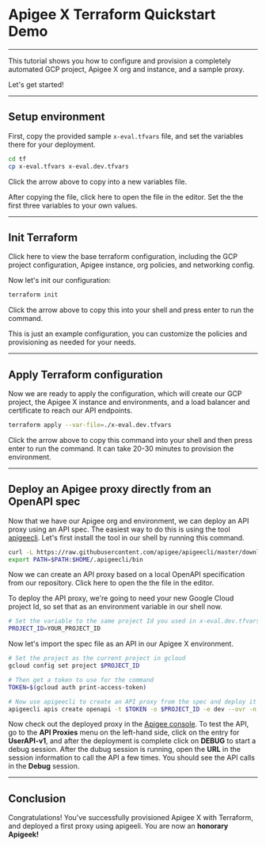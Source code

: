# Apigee X Terraform Quickstart Demo

---

This tutorial shows you how to configure and provision a completely automated GCP project, Apigee X org and instance, and a sample proxy.

Let's get started!

---

## Setup environment

First, copy the provided sample `x-eval.tfvars` file, and set the variables there for your deployment.

```sh
cd tf
cp x-eval.tfvars x-eval.dev.tfvars
```
Click the arrow above to copy into a new variables file.

After copying the file, click <walkthrough-editor-open-file filePath="./tf/x-eval.dev.tfvars">here</walkthrough-editor-open-file> to open the file in the editor. Set the the first three variables to your own values.

---

## Init Terraform

Click <walkthrough-editor-open-file filePath="./tf/main.tf">here</walkthrough-editor-open-file> to view the base terraform configuration, including the GCP project configuration, Apigee instance, org policies, and networking config.

Now let's init our configuration:

```sh
terraform init
```
Click the arrow above to copy this into your shell and press enter to run the command.

<walkthrough-footnote>This is just an example configuration, you can customize the policies and provisioning as needed for your needs.</walkthrough-footnote>

---

## Apply Terraform configuration

Now we are ready to apply the configuration, which will create our GCP project, the Apigee X instance and environments, and a load balancer and certificate to reach our API endpoints.

```sh
terraform apply --var-file=./x-eval.dev.tfvars
```
Click the arrow above to copy this command into your shell and then press enter to run the command. It can take 20-30 minutes to provision the environment.

---

## Deploy an Apigee proxy directly from an OpenAPI spec

Now that we have our Apigee org and environment, we can  deploy an API proxy using an API spec. The easiest way to do this is using the tool [apigeecli](https://github.com/apigee/apigeecli). Let's first install the tool in our shell by running this command.

```sh
curl -L https://raw.githubusercontent.com/apigee/apigeecli/master/downloadLatest.sh | sh -
export PATH=$PATH:$HOME/.apigeecli/bin
```

Now we can create an API proxy based on a local OpenAPI specification from our repository. Click <walkthrough-editor-open-file filePath="./specs/user-api.yaml">here</walkthrough-editor-open-file> to open the the file in the editor.

To deploy the API proxy, we're going to need your new Google Cloud project Id, so set that as an environment variable in our shell now.

```sh
# Set the variable to the same project Id you used in x-eval.dev.tfvars
PROJECT_ID=YOUR_PROJECT_ID
```

Now let's import the spec file as an API in our Apigee X environment.

```sh
# Set the project as the current project in gcloud
gcloud config set project $PROJECT_ID

# Then get a token to use for the command
TOKEN=$(gcloud auth print-access-token)

# Now use apigeecli to create an API proxy from the spec and deploy it to our new Apigee dev environment
apigeecli apis create openapi -t $TOKEN -o $PROJECT_ID -e dev --ovr -n UserAPI-v1 -p /hello --oas-base-folderpath ./specs --oas-name user-api.yaml
```

Now check out the deployed proxy in the [Apigee console](https://console.cloud.google.com/apigee/overview). To test the API, go to the **API Proxies** menu on the left-hand side, click on the entry for **UserAPI-v1**, and after the deployment is complete click on **DEBUG** to start a debug session. After the dubug session is running, open the **URL** in the session information to call the API a few times. You should see the API calls in the **Debug** session. 

---

## Conclusion
<walkthrough-conclusion-trophy></walkthrough-conclusion-trophy>

Congratulations! You've successfully provisioned Apigee X with Terraform, and deployed a first proxy using apigeeli. You are now an **honorary Apigeek!**

<walkthrough-inline-feedback></walkthrough-inline-feedback>